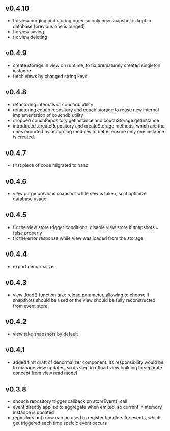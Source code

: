 ## v0.4.10
* fix view purging and storing order so only new snapshot is kept in database (previous one is purged)
* fix view saving
* fix view deleting 

## v0.4.9
* create storage in view on runtime, to fix prematurely created singleton instance
* fetch views by changed string keys

## v0.4.8
* refactoring internals of couchdb utility
* refactoring couch repository and couch storage to reuse new internal implementation of couchdb utility
* dropped couchRepository.getInstance and couchStorage.getInstance
* introduced .createRepository and createStorage methods, which are the ones exported by according modules to better ensure only one instance is created.

## v0.4.7
* first piece of code migrated to nano

## v0.4.6
* view purge previous snapshot while new is taken, so it optimize database usage

## v0.4.5
* fix the view store trigger conditions, disable view store if snapshots = false properly
* fix the error response while view was loaded from the storage

## v0.4.4
* export denormalizer

## v0.4.3
* view .load() function take reload parameter, allowing to choose if snapshots should be used or the view should
 be fully reconstructed from event store

## v0.4.2
* view take snapshots by default

## v0.4.1
* added first draft of denormalizer component. Its responsibility would be to manage view updates, so its step to ofload view
 building to separate concept from view read model

## v0.3.8

* chouch repository trigger callback on storeEvent() call
* event directly applied to aggregate when emited, so current in memory instance is updated
* repository.on() now can be used to register handlers for events, which get triggered each time speicic event occurs